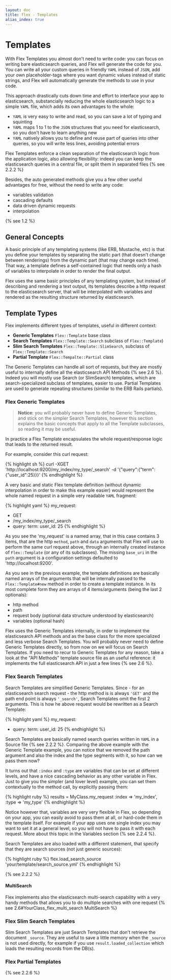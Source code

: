 ```yaml
---
layout: doc
title: flex - Templates
alias_index: true
---
```


# Templates

With Flex Templates you almost don't need to write code: you can focus on writing bare elasticsearch queries, and Flex will generate the code for you. You can write all your custom queries in friendly `YAML` instead of `JSON`, add your own placeholder-tags where you want dynamic values instead of static strings, and Flex will automatically generate the methods to use in your code.

This approach drastically cuts down time and effort to interface your app to elasticsearch, substancially reducing the whole elasticsearch logic to a simple `YAML` file, which adds its own advantages to the whole:

- `YAML` is very easy to write and read, so you can save a lot of typing and squinting
- `YAML` maps 1 to 1 to the `JSON` structures that you need for elasticsearch, so you don't have to learn anything new
- `YAML` natively allows you to define and reuse part of queries into other queries, so you will write less lines, avoiding potential errors

Flex Templates enforce a clean separation of the elasticsearch logic from the application logic, also allowing flexibility: indeed you can keep the elasticsearch queries in a central file, or split them in separated files {% see 2.2.2 %}

Besides, the auto generated methods give you a few other useful advantages for free, without the need to write any code:

* variables validation
* cascading defaults
* data driven dynamic requests
* interpolation

{% see 1.2 %}

## General Concepts

A basic principle of any templating systems (like ERB, Mustache, etc) is that you define your templates by separating the static part (that doesn't change between renderings) from the dynamic part (that may change each time). That way, a template defines a self-contained logic that needs only a hash of variables to interpolate in order to render the final output.

Flex uses the same basic principles of any templating system, but instead of describing and rendering a text output, its templates describe a http request to the elasticsearch server, that will be interpolated with variables and rendered as the resulting structure returned by elasticsearch.

## Template Types

Flex implements different types of templates, useful in different context:

* __Generic Templates__ `Flex::Template` base class
* __Search Templates__ `Flex::Template::Search` subclass of `Flex::Template`)
* __Slim Search Templates__ `Flex::Template::SlimSearch`, subclass of `Flex::Template::Search`
* __Partial Template__ `Flex::Tempalte::Partial` class

The Generic Templates can handle all sort of requests, but they are mostly useful to internally define all the elasticsearch API Methods {% see 2.6 %}. Indeed you will mostly use Search (or SlimSearch) templates, which are search-specialized subclass of templates, easier to use. Partial Templates are used to generate repeating structures (similar to the ERB Rails partials).

### Flex Generic Templates

> __Notice__: you will probably never have to define Generic Templates, and stick on the simpler Search Templates, however this section explains the basic concepts that apply to all the Template subclasses, so reading it may be useful.

In practice a Flex Template encapsulates the whole request/response logic that leads to the returned result.

For example, consider this curl request:

{% highlight sh %}
curl -XGET 'http://localhost:9200/my_index/my_type/_search' -d '{"query":{"term":{"user_id":25}}}'
{% endhighlight %}

A very basic and static Flex template definition (without dynamic interpolation in order to make this example easier) would represent the whole named request in a simple very readable `YAML` fragment:

{% highlight yaml %}
my_request:
  - GET
  - /my_index/my_type/_search
  - query:
      term:
        user_id: 25
{% endhighlight %}

As you see the 'my_request' is a named array, that in this case contains 3 items, that are the http `method`, `path` and `data` arguments that Flex will use to perform the same curl request above, through an internally created instance of `Flex::Template` (or any of its subclasses). The missing `base_uri` in the `path` argument is a configuration settings defaulted to 'http://localhost:9200'.

As you see in the previous example, the template definitions are basically named arrays of the arguments that will be internally passed to the `Flex::Template#new` method in order to create a template instance. In its most complete form they are arrays of 4 items/arguments (being the last 2 optionals):

* http method
* path
* request body (optional data structure understood by elasticsearch)
* variables (optional hash)

Flex uses the Generic Templates internally, in order to implement the elasticsearch API methods and as the base class for the more specialized and less verbose Search Templates. You will probably never need to define Generic Templates directly, so from now on we will focus on Search Templates. If you need to recur to Generic Templates for any reason, take a look at the "API Methods" template source file as an useful reference: it implements the full elasticsearch API in just a few lines {% see 2.6 %}.

### Flex Search Templates

Search Templates are simplified Generic Templates. Since - for an elasticsearch search request - the http method is is always `'GET'` and the path end point is always `'_search'`, Search Templates omit the first 2 arguments. This is how he above request would be rewritten as a Search Template:

{% highlight yaml %}
my_request:
- query:
    term:
      user_id: 25
{% endhighlight %}

Search Templates are basically named search queries written in `YAML` in a Source file {% see 2.2.2 %}. Comparing the above example with the Generic Template example, you can notice that we removed the path argument and also the index and the type segments with it, so how can we pass them now?

It turns out that `:index` and `:type` are variables that can be set at different levels, and have a nice cascading behavior as any other variable in Flex. Just to give you the simpler (and lover level) example, you can set them contextually to the method call, by explicitly passing them:

{% highlight ruby %}
results = MyClass.my_request :index => 'my_index', :type => 'my_type'
{% endhighlight %}

Notice however that, variables are very very flexible in Flex, so depending on your app, you can easily avoid to pass them at all, or hard-code them in the template itself. For example if your app uses one single index you may want to set it at a general level, so you will not have to pass it with each request. More about this topic in the Variables section {% see 2.2.4 %}.

Search Templates are also loaded with a different statement, that specify that they are search sources (not just generic sources):

{% highlight ruby %}
flex.load_search_source 'your/template/search_source.yml'
{% endhighlight %}

{% see 2.2.2 %}

#### MultiSearch

Flex implements also the elasticsearch multi-search capability with a very handy methods that allows you to do multiple searches with one request {% see 2.6#YourClass_flex_multi_search MultiSearch %}

### Flex Slim Search Templates

Slim Search Templates are just Search Templates that don't retrieve the document `_source`. They are useful to save a little memory when the `_source` is not used directly, for example if you use `result.loaded_collection` which loads the resulting records from the DB(s).

### Flex Partial Templates

{% see 2.2.6 %}
